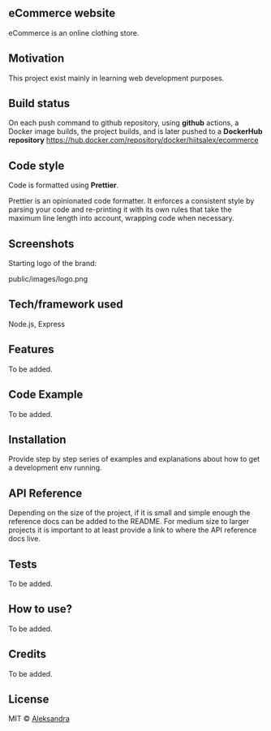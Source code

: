 ## eCommerce website
eCommerce is an online clothing store.

## Motivation
This project exist mainly in learning web development purposes.

## Build status
On each push command to github repository, using **github** actions, a Docker image builds, the project builds, and is later pushed to a **DockerHub repository** https://hub.docker.com/repository/docker/hiitsalex/ecommerce 

## Code style
Code is formatted using **Prettier**.

Prettier is an opinionated code formatter. It enforces a consistent style by parsing your code and re-printing it with its own rules that take the maximum line length into account, wrapping code when necessary.
 
## Screenshots
Starting logo of the brand:

<img>public/images/logo.png</img>

## Tech/framework used
Node.js, Express



## Features
To be added.

## Code Example
To be added.

## Installation
Provide step by step series of examples and explanations about how to get a development env running.

## API Reference

Depending on the size of the project, if it is small and simple enough the reference docs can be added to the README. For medium size to larger projects it is important to at least provide a link to where the API reference docs live.

## Tests

To be added.

## How to use?
 To be added.



## Credits

To be added.



## License


MIT © [Aleksandra]()